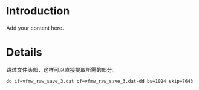 # Introduction #

Add your content here.


# Details #
跳过文件头部，这样可以直接提取所需的部分。
```
dd if=vfmw_raw_save_3.dat of=vfmw_raw_save_3.dat-dd bs=1024 skip=7643
```